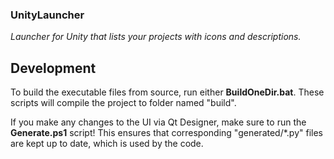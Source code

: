 ### UnityLauncher
*Launcher for Unity that lists your projects with icons and descriptions.*

## Development
To build the executable files from source, run either **BuildOneDir.bat**.
These scripts will compile the project to folder named "build".

If you make any changes to the UI via Qt Designer, make sure to run the **Generate.ps1** script!
This ensures that corresponding "generated/*.py" files are kept up to date, which is used by the code.